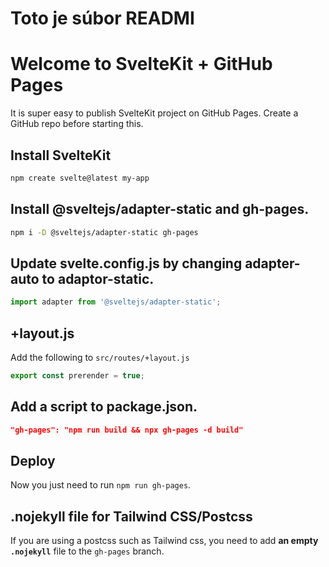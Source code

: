 <h1> Toto je súbor READMI </h1>
<h1>Welcome to SvelteKit + GitHub Pages</h1>

It is super easy to publish SvelteKit project on GitHub Pages. Create a GitHub repo before starting this.


## Install SvelteKit

```sh
npm create svelte@latest my-app
```

## Install @sveltejs/adapter-static and gh-pages. 

```sh
npm i -D @sveltejs/adapter-static gh-pages
```

## Update svelte.config.js by changing adapter-auto to adaptor-static.

```js
import adapter from '@sveltejs/adapter-static';
```

## +layout.js

Add the following to `src/routes/+layout.js`

```js
export const prerender = true;
```

## Add a script to package.json. 

```json
"gh-pages": "npm run build && npx gh-pages -d build"
```

## Deploy

Now you just need to run `npm run gh-pages`.

## .nojekyll file for Tailwind CSS/Postcss

If you are using a postcss such as Tailwind css, you need to add **an empty `.nojekyll`** file to the `gh-pages` branch.

